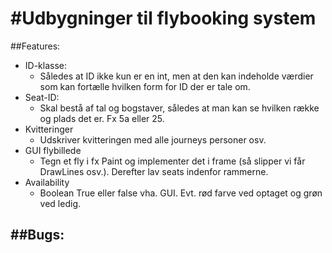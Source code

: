 #Udbygninger til flybooking system
========================

##Features:
- ID-klasse:
    - Således at ID ikke kun er en int, men at den kan indeholde værdier som kan fortælle hvilken form for ID der er tale om.
- Seat-ID:
    - Skal bestå af tal og bogstaver, således at man kan se hvilken række og plads det er. Fx 5a eller 25.
- Kvitteringer
    - Udskriver kvitteringen med alle journeys personer osv.
- GUI flybillede
    - Tegn et fly i fx Paint og implementer det i frame (så slipper vi får DrawLines osv.). Derefter lav seats indenfor rammerne.
- Availability
    - Boolean True eller false vha. GUI. Evt. rød farve ved optaget og grøn ved ledig.

##Bugs:
- 